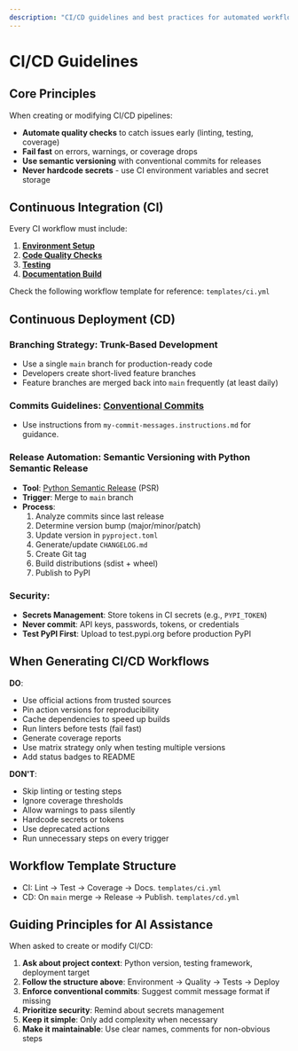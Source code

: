 ```yaml
---
description: "CI/CD guidelines and best practices for automated workflows"
---
```


# CI/CD Guidelines

## Core Principles

When creating or modifying CI/CD pipelines:

- **Automate quality checks** to catch issues early (linting, testing, coverage)
- **Fail fast** on errors, warnings, or coverage drops
- **Use semantic versioning** with conventional commits for releases
- **Never hardcode secrets** - use CI environment variables and secret storage

## Continuous Integration (CI)

Every CI workflow must include:

1. [**Environment Setup**](my-environment.instructions.md)
2. [**Code Quality Checks**](my-code.instructions.md)
3. [**Testing**](my-tests.instructions.md)
4. [**Documentation Build**](my-docs.instructions.md)

Check the following workflow template for reference: `templates/ci.yml`

## Continuous Deployment (CD)

### Branching Strategy: Trunk-Based Development

- Use a single `main` branch for production-ready code
- Developers create short-lived feature branches
- Feature branches are merged back into `main` frequently (at least daily)

### Commits Guidelines: [Conventional Commits](https://www.conventionalcommits.org/en/v1.0.0/#specification)

- Use instructions from `my-commit-messages.instructions.md` for guidance.

### Release Automation: Semantic Versioning with Python Semantic Release

- **Tool**: [Python Semantic Release](https://python-semantic-release.readthedocs.io/en/latest/index.html) (PSR)
- **Trigger**: Merge to `main` branch
- **Process**:
  1. Analyze commits since last release
  2. Determine version bump (major/minor/patch)
  3. Update version in `pyproject.toml`
  4. Generate/update `CHANGELOG.md`
  5. Create Git tag
  6. Build distributions (sdist + wheel)
  7. Publish to PyPI

### Security:

- **Secrets Management**: Store tokens in CI secrets (e.g., `PYPI_TOKEN`)
- **Never commit**: API keys, passwords, tokens, or credentials
- **Test PyPI First**: Upload to test.pypi.org before production PyPI

## When Generating CI/CD Workflows

**DO**:

- Use official actions from trusted sources
- Pin action versions for reproducibility
- Cache dependencies to speed up builds
- Run linters before tests (fail fast)
- Generate coverage reports
- Use matrix strategy only when testing multiple versions
- Add status badges to README

**DON'T**:

- Skip linting or testing steps
- Ignore coverage thresholds
- Allow warnings to pass silently
- Hardcode secrets or tokens
- Use deprecated actions
- Run unnecessary steps on every trigger

## Workflow Template Structure

- CI: Lint → Test → Coverage → Docs. `templates/ci.yml`
- CD: On `main` merge → Release → Publish. `templates/cd.yml`

## Guiding Principles for AI Assistance

When asked to create or modify CI/CD:

1. **Ask about project context**: Python version, testing framework, deployment target
2. **Follow the structure above**: Environment → Quality → Tests → Deploy
3. **Enforce conventional commits**: Suggest commit message format if missing
4. **Prioritize security**: Remind about secrets management
5. **Keep it simple**: Only add complexity when necessary
6. **Make it maintainable**: Use clear names, comments for non-obvious steps
